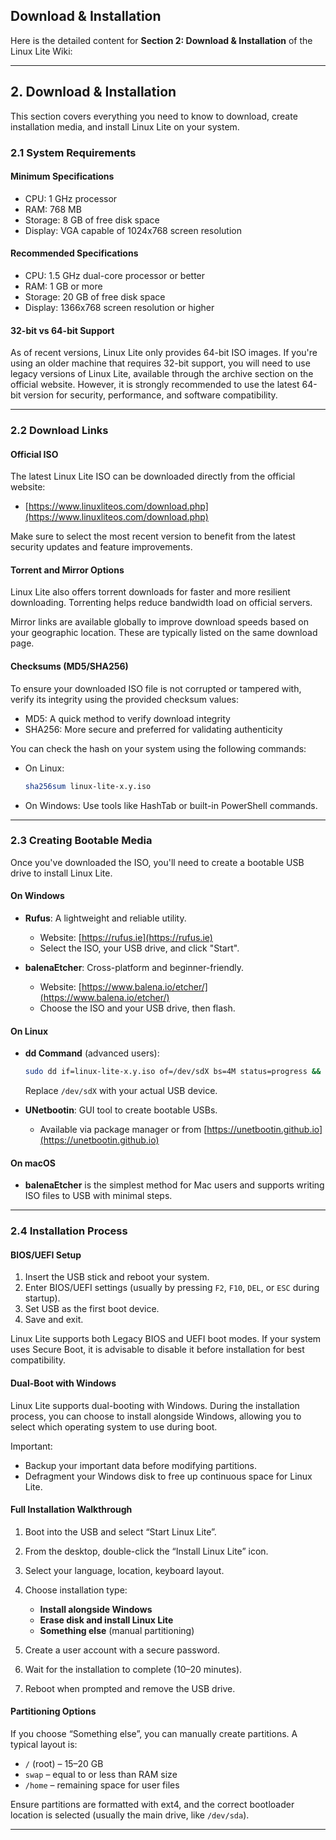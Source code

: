 ## Download & Installation

Here is the detailed content for **Section 2: Download & Installation** of the Linux Lite Wiki:

---

## 2. Download & Installation

This section covers everything you need to know to download, create installation media, and install Linux Lite on your system.

### 2.1 System Requirements

#### Minimum Specifications

* CPU: 1 GHz processor
* RAM: 768 MB
* Storage: 8 GB of free disk space
* Display: VGA capable of 1024x768 screen resolution

#### Recommended Specifications

* CPU: 1.5 GHz dual-core processor or better
* RAM: 1 GB or more
* Storage: 20 GB of free disk space
* Display: 1366x768 screen resolution or higher

#### 32-bit vs 64-bit Support

As of recent versions, Linux Lite only provides 64-bit ISO images. If you're using an older machine that requires 32-bit support, you will need to use legacy versions of Linux Lite, available through the archive section on the official website. However, it is strongly recommended to use the latest 64-bit version for security, performance, and software compatibility.

---

### 2.2 Download Links

#### Official ISO

The latest Linux Lite ISO can be downloaded directly from the official website:

* [https://www.linuxliteos.com/download.php](https://www.linuxliteos.com/download.php)

Make sure to select the most recent version to benefit from the latest security updates and feature improvements.

#### Torrent and Mirror Options

Linux Lite also offers torrent downloads for faster and more resilient downloading. Torrenting helps reduce bandwidth load on official servers.

Mirror links are available globally to improve download speeds based on your geographic location. These are typically listed on the same download page.

#### Checksums (MD5/SHA256)

To ensure your downloaded ISO file is not corrupted or tampered with, verify its integrity using the provided checksum values:

* MD5: A quick method to verify download integrity
* SHA256: More secure and preferred for validating authenticity

You can check the hash on your system using the following commands:

* On Linux:

  ```bash
  sha256sum linux-lite-x.y.iso
  ```
* On Windows:
  Use tools like HashTab or built-in PowerShell commands.

---

### 2.3 Creating Bootable Media

Once you've downloaded the ISO, you'll need to create a bootable USB drive to install Linux Lite.

#### On Windows

* **Rufus**: A lightweight and reliable utility.

  * Website: [https://rufus.ie](https://rufus.ie)
  * Select the ISO, your USB drive, and click "Start".
* **balenaEtcher**: Cross-platform and beginner-friendly.

  * Website: [https://www.balena.io/etcher/](https://www.balena.io/etcher/)
  * Choose the ISO and your USB drive, then flash.

#### On Linux

* **dd Command** (advanced users):

  ```bash
  sudo dd if=linux-lite-x.y.iso of=/dev/sdX bs=4M status=progress && sync
  ```

  Replace `/dev/sdX` with your actual USB device.
* **UNetbootin**: GUI tool to create bootable USBs.

  * Available via package manager or from [https://unetbootin.github.io](https://unetbootin.github.io)

#### On macOS

* **balenaEtcher** is the simplest method for Mac users and supports writing ISO files to USB with minimal steps.

---

### 2.4 Installation Process

#### BIOS/UEFI Setup

1. Insert the USB stick and reboot your system.
2. Enter BIOS/UEFI settings (usually by pressing `F2`, `F10`, `DEL`, or `ESC` during startup).
3. Set USB as the first boot device.
4. Save and exit.

Linux Lite supports both Legacy BIOS and UEFI boot modes. If your system uses Secure Boot, it is advisable to disable it before installation for best compatibility.

#### Dual-Boot with Windows

Linux Lite supports dual-booting with Windows. During the installation process, you can choose to install alongside Windows, allowing you to select which operating system to use during boot.

Important:

* Backup your important data before modifying partitions.
* Defragment your Windows disk to free up continuous space for Linux Lite.

#### Full Installation Walkthrough

1. Boot into the USB and select “Start Linux Lite”.
2. From the desktop, double-click the “Install Linux Lite” icon.
3. Select your language, location, keyboard layout.
4. Choose installation type:

   * **Install alongside Windows**
   * **Erase disk and install Linux Lite**
   * **Something else** (manual partitioning)
5. Create a user account with a secure password.
6. Wait for the installation to complete (10–20 minutes).
7. Reboot when prompted and remove the USB drive.

#### Partitioning Options

If you choose “Something else”, you can manually create partitions. A typical layout is:

* `/` (root) – 15–20 GB
* `swap` – equal to or less than RAM size
* `/home` – remaining space for user files

Ensure partitions are formatted with ext4, and the correct bootloader location is selected (usually the main drive, like `/dev/sda`).

---


